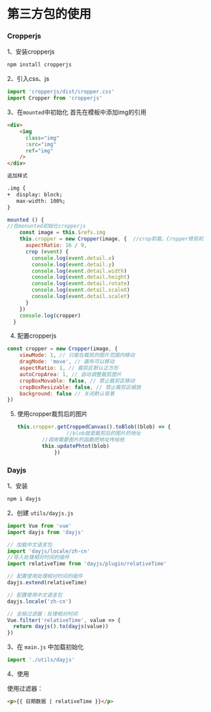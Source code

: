 # 第三方包的使用

### Cropperjs

1、安装cropperjs

```js
npm install cropperjs
```

2、引入css、js

```js
import 'cropperjs/dist/cropper.css'
import Cropper from 'cropperjs'
```

3、在`mounted`中初始化
首先在模板中添加img的引用

```html
<div>
    <img
      class="img"
      :src="img"
      ref="img"
    />
</div>

追加样式

.img {
+  display: block;
   max-width: 100%;
}
```

```javascript
mounted () {
//在monunted初始化cropperjs
    const image = this.$refs.img
    this.cropper = new Cropper(image, {  //crop剪裁，Cropper修剪机
      aspectRatio: 16 / 9,
      crop (event) {
        console.log(event.detail.x)
        console.log(event.detail.y)
        console.log(event.detail.width)
        console.log(event.detail.height)
        console.log(event.detail.rotate)
        console.log(event.detail.scaleX)
        console.log(event.detail.scaleY)
      }
    })
    console.log(cropper)
  }
```

4. 配置cropperjs

```js
const cropper = new Cropper(image, {
    viewMode: 1, // 只能在裁剪的图片范围内移动
    dragMode: 'move', // 画布可以移动
    aspectRatio: 1, // 裁剪区默认正方形
    autoCropArea: 1, // 自动调整裁剪图片
    cropBoxMovable: false, // 禁止裁剪区移动
    cropBoxResizable: false, // 禁止裁剪区缩放
    background: false // 关闭默认背景
})
```

5. 使用cropper裁剪后的图片
   
   ```javascript
   this.cropper.getCroppedCanvas().toBlob((blob) => {
                   //blob就是裁剪后的图片的地址
           //调用需要图片的函数把地址传给他
           this.updatePhtot(blob)
               })
   ```

### Dayjs

1、安装

```sh
npm i dayjs
```

2、创建 `utils/dayjs.js`

```js
import Vue from 'vue'
import dayjs from 'dayjs'

// 加载中文语言包
import 'dayjs/locale/zh-cn'
//导入处理相对时间的插件
import relativeTime from 'dayjs/plugin/relativeTime'

// 配置使用处理相对时间的插件
dayjs.extend(relativeTime)

// 配置使用中文语言包
dayjs.locale('zh-cn')

// 全局过滤器：处理相对时间
Vue.filter('relativeTime', value => {
  return dayjs().to(dayjs(value))
})
```

3、在 `main.js` 中加载初始化

```js
import './utils/dayjs'
```

4、使用

使用过滤器：

```html
<p>{{ 日期数据 | relativeTime }}</p>
```
